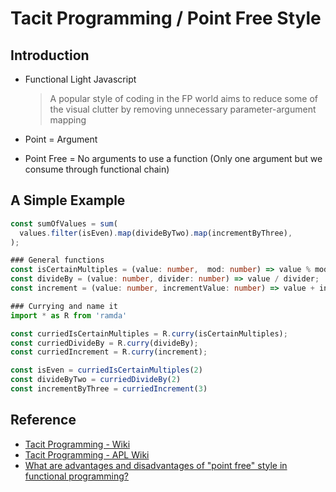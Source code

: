 # Tacit Programming / Point Free Style <!-- omit in toc -->

## Introduction

- Functional Light Javascript

  > A popular style of coding in the FP world aims to reduce some of the visual clutter by removing unnecessary parameter-argument mapping

- Point = Argument
- Point Free = No arguments to use a function (Only one argument but we consume through functional chain)

## A Simple Example

```typescript
const sumOfValues = sum(
  values.filter(isEven).map(divideByTwo).map(incrementByThree),
);
```

```typescript
### General functions
const isCertainMultiples = (value: number,  mod: number) => value % mod === 0;
const divideBy = (value: number, divider: number) => value / divider;
const increment = (value: number, incrementValue: number) => value + incrementValue;
```

```typescript
### Currying and name it
import * as R from 'ramda'

const curriedIsCertainMultiples = R.curry(isCertainMultiples);
const curriedDivideBy = R.curry(divideBy);
const curriedIncrement = R.curry(increment);

const isEven = curriedIsCertainMultiples(2)
const divideByTwo = curriedDivideBy(2)
const incrementByThree = curriedIncrement(3)
```

## Reference

- [Tacit Programming - Wiki](https://en.wikipedia.org/wiki/Tacit_programming "https://en.wikipedia.org/wiki/Tacit_programming")
- [Tacit Programming - APL Wiki](https://aplwiki.com/wiki/Tacit_programming "https://aplwiki.com/wiki/Tacit_programming")
- [What are advantages and disadvantages of "point free" style in functional programming?](https://stackoverflow.com/questions/5671271/what-are-advantages-and-disadvantages-of-point-free-style-in-functional-progra "https://stackoverflow.com/questions/5671271/what-are-advantages-and-disadvantages-of-point-free-style-in-functional-progra")
